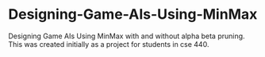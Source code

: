 # Designing-Game-AIs-Using-MinMax
Designing Game AIs Using MinMax with and without alpha beta pruning. This was created initially as a project for students in cse 440.
